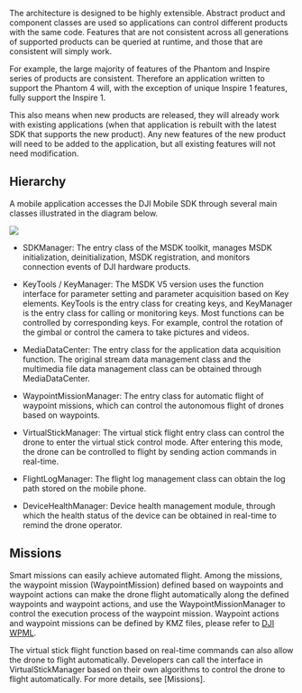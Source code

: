 The architecture is designed to be highly extensible. Abstract product and component classes are used so applications can control different products with the same code. Features that are not consistent across all generations of supported products can be queried at runtime, and those that are consistent will simply work.

For example, the large majority of features of the Phantom and Inspire series of products are consistent. Therefore an application written to support the Phantom 4 will, with the exception of unique Inspire 1 features, fully support the Inspire 1. 

This also means when new products are released, they will already work with existing applications (when that application is rebuilt with the latest SDK that supports the new product). Any new features of the new product will need to be added to the application, but all existing features will not need modification.

## Hierarchy

A mobile application accesses the DJI Mobile SDK through several main classes illustrated in the diagram below.

<html><img src="https://terra-1-g.djicdn.com/84f990b0bbd145e6a3930de0c55d3b2b/admin/doc/6ee6bd18-5453-4698-97bf-6479ab0c5c5f.png"></html>

* SDKManager: The entry class of the MSDK toolkit, manages MSDK initialization, deinitialization, MSDK registration, and monitors connection events of DJI hardware products.

* KeyTools / KeyManager: The MSDK V5 version uses the function interface for parameter setting and parameter acquisition based on Key elements. KeyTools is the entry class for creating keys, and KeyManager is the entry class for calling or monitoring keys. Most functions can be controlled by corresponding keys. For example, control the rotation of the gimbal or control the camera to take pictures and videos.

* MediaDataCenter: The entry class for the application data acquisition function. The original stream data management class and the multimedia file data management class can be obtained through MediaDataCenter.

* WaypointMissionManager: The entry class for automatic flight of waypoint missions, which can control the autonomous flight of drones based on waypoints.

* VirtualStickManager: The virtual stick flight entry class can control the drone to enter the virtual stick control mode. After entering this mode, the drone can be controlled to flight by sending action commands in real-time.

* FlightLogManager: The flight log management class can obtain the log path stored on the mobile phone.

* DeviceHealthManager: Device health management module, through which the health status of the device can be obtained in real-time to remind the drone operator.


## Missions

Smart missions can easily achieve automated flight. Among the missions, the waypoint mission (WaypointMission) defined based on waypoints and waypoint actions can make the drone flight automatically along the defined waypoints and waypoint actions, and use the WaypointMissionManager to control the execution process of the waypoint mission. Waypoint actions and waypoint missions can be defined by KMZ files, please refer to [DJI WPML](https://developer.dji.com/doc/cloud-api-tutorial/en/specification/dji-wpml/waylines-wpml.html).

The virtual stick flight function based on real-time commands can also allow the drone to flight automatically. Developers can call the interface in VirtualStickManager based on their own algorithms to control the drone to flight automatically. For more details, see [Missions].
